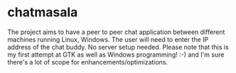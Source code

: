 # chatmasala
The project aims to have a peer to peer chat application between different machines running Linux, Windows. The user will need to enter the IP address of the chat buddy. No server setup needed. Please note that this is my first attempt at GTK as well as Windows programming! :-) and I'm sure there's a lot of scope for enhancements/optimizations.
